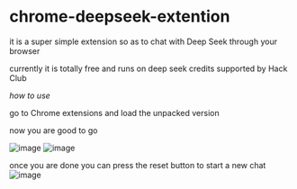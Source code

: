 # chrome-deepseek-extention

it is a super simple extension so as to chat with Deep Seek through your browser

currently it is totally free and runs on deep seek credits supported by Hack Club

*how to use*

go to Chrome extensions and load the unpacked version

now you are good to go

![image](https://github.com/user-attachments/assets/c70009aa-5329-4c4e-8d64-29e25b5116dc)
![image](https://github.com/user-attachments/assets/fdcaef9b-cf8a-41bc-88b8-9258633a088c)




once you are done you can press the reset button to start a new chat
![image](https://github.com/user-attachments/assets/2198a026-a25b-4751-8ebb-40998a49cb39)


